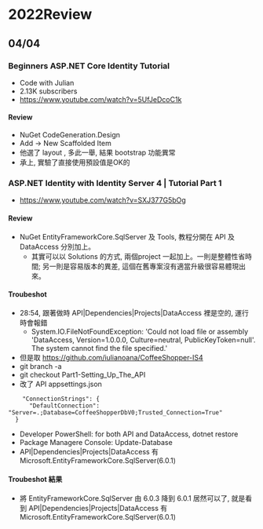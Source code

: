 # 2022Review

## 04/04
### Beginners ASP.NET Core Identity Tutorial
- Code with Julian 
- 2.13K subscribers
- https://www.youtube.com/watch?v=5UfJeDcoC1k
#### Review
- NuGet CodeGeneration.Design
- Add -> New Scaffolded Item
- 他選了 layout , 多此一舉, 結果 bootstrap 功能異常
- 承上, 實驗了直接使用預設值是OK的

### ASP.NET Identity with Identity Server 4 | Tutorial Part 1
- https://www.youtube.com/watch?v=SXJ377G5bOg

#### Review
- NuGet EntityFrameworkCore.SqlServer 及 Tools, 教程分開在 API 及 DataAccess 分別加上。
  - 其實可以以 Solutions 的方式, 兩個project 一起加上。一則是整體性省時間; 另一則是容易版本的異差, 這個在舊專案沒有適當升級很容易體現出來。
#### Troubeshot
- 28:54, 跟著做時 API|Dependencies|Projects|DataAccess 裡是空的, 運行時會報錯
  - System.IO.FileNotFoundException: 'Could not load file or assembly 'DataAccess, Version=1.0.0.0, Culture=neutral, PublicKeyToken=null'. The system cannot find the file specified.'
-  但是取 https://github.com/iulianoana/CoffeeShopper-IS4
  - git branch -a
  - git checkout Part1-Setting_Up_The_API 
  - 改了 API appsettings.json
  ```
      "ConnectionStrings": {
        "DefaultConnection": "Server=.;Database=CoffeeShopperDbV0;Trusted_Connection=True"
    }
  
  ```
  - Developer PowerShell: for both API and DataAccess, dotnet restore
  - Package Managere Console: Update-Database
  - API|Dependencies|Projects|DataAccess 有 Microsoft.EntityFrameworkCore.SqlServer(6.0.1)
#### Troubeshot 結果
- 將 EntityFrameworkCore.SqlServer 由 6.0.3 降到 6.0.1 居然可以了, 就是看到 API|Dependencies|Projects|DataAccess 有 Microsoft.EntityFrameworkCore.SqlServer(6.0.1)
